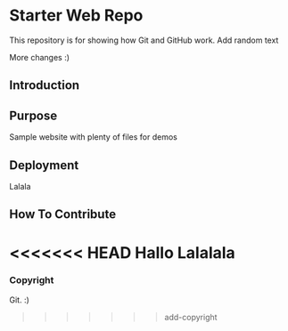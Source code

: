 # Starter Web Repo

This repository is for showing how Git and GitHub work.
Add random text

More changes :)
## Introduction

## Purpose

Sample website with plenty of files for demos

## Deployment

Lalala

## How To Contribute

<<<<<<< HEAD
Hallo Lalalala
=======
### Copyright

Git. :)
>>>>>>> add-copyright
